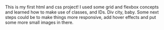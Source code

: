This is my first html and css project! I used some grid and flexbox concepts and learned how to make use of classes, and IDs. Div city, baby. Some next steps could be to make things more responsive, add hover effects and put some more small images in there. 

